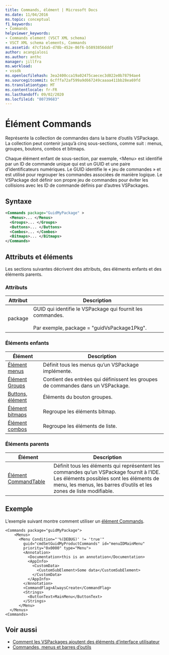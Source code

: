 ```yaml
---
title: Commands, élément | Microsoft Docs
ms.date: 11/04/2016
ms.topic: conceptual
f1_keywords:
- Commands
helpviewer_keywords:
- Commands element (VSCT XML schema)
- VSCT XML schema elements, Commands
ms.assetid: 47cf16a5-d78b-452e-86f6-b5893856dddf
author: acangialosi
ms.author: anthc
manager: jillfra
ms.workload:
- vssdk
ms.openlocfilehash: 3ea2400cca19a02475caecec3d022e0b78794ae4
ms.sourcegitcommit: 6cfffa72af599a9d667249caaaa411bb28ea69fd
ms.translationtype: MT
ms.contentlocale: fr-FR
ms.lasthandoff: 09/02/2020
ms.locfileid: "80739683"
---
```

# <a name="commands-element"></a>Élément Commands
Représente la collection de commandes dans la barre d’outils VSPackage. La collection peut contenir jusqu’à cinq sous-sections, comme suit : menus, groupes, boutons, combos et bitmaps.

 Chaque élément enfant de sous-section, par exemple, \<Menu> est identifié par un ID de commande unique qui est un GUID et une paire d’identificateurs numériques. Le GUID identifie le « jeu de commandes » et est utilisé pour regrouper les commandes associées de manière logique. Le VSPackage doit définir son propre jeu de commandes pour éviter les collisions avec les ID de commande définis par d’autres VSPackages.

## <a name="syntax"></a>Syntaxe

```xml
<Commands package="GuidMyPackage" >
  <Menus>... </Menus>
  <Groups>... </Groups>
  <Buttons>... </Buttons>
  <Combos>... </Combos>
  <Bitmaps>... </Bitmaps>
</Commands>
```

## <a name="attributes-and-elements"></a>Attributs et éléments
 Les sections suivantes décrivent des attributs, des éléments enfants et des éléments parents.

### <a name="attributes"></a>Attributs

|Attribut|Description|
|---------------|-----------------|
|package|GUID qui identifie le VSPackage qui fournit les commandes.<br /><br /> Par exemple, package = "guidVsPackage1Pkg".|

### <a name="child-elements"></a>Éléments enfants

|Élément|Description|
|-------------|-----------------|
|[Élément menus](../extensibility/menus-element.md)|Définit tous les menus qu’un VSPackage implémente.|
|[Élément Groups](../extensibility/groups-element.md)|Contient des entrées qui définissent les groupes de commandes dans un VSPackage.|
|[Buttons, élément](../extensibility/buttons-element.md)|Éléments du bouton groupes.|
|[Élément bitmaps](../extensibility/bitmaps-element.md)|Regroupe les éléments bitmap.|
|[Élément combos](../extensibility/combos-element.md)|Regroupe les éléments de liste.|

### <a name="parent-elements"></a>Éléments parents

|Élément|Description|
|-------------|-----------------|
|[Élément CommandTable](../extensibility/commandtable-element.md)|Définit tous les éléments qui représentent les commandes qu’un VSPackage fournit à l’IDE. Les éléments possibles sont les éléments de menu, les menus, les barres d’outils et les zones de liste modifiable.|

## <a name="example"></a>Exemple
 L’exemple suivant montre comment utiliser un [élément Commands](../extensibility/commands-element.md).

```
<Commands package="guidMyPackage">
    <Menus>
      <Menu Condition="'%(DEBUG)' != 'true'"
        guid="cmdSetGuidMyProductCommands" id="menuIDMainMenu"
        priority="0x0000" type="Menu">
        <Annotation>
          <Documentation>this is an annotation</Documentation>
          <AppInfo>
            <CustomData>
              <CustomSubElement>Some data</CustomSubElement>
            </CustomData>
          </AppInfo>
        </Annotation>
        <CommandFlag>AlwaysCreate</CommandFlag>
        <Strings>
          <ButtonText>MainMenu</ButtonText>
        </Strings>
      </Menu>
  </Menus>
<Commands>
```

## <a name="see-also"></a>Voir aussi
- [Comment les VSPackages ajoutent des éléments d’interface utilisateur](../extensibility/internals/how-vspackages-add-user-interface-elements.md)
- [Commandes, menus et barres d’outils](../extensibility/internals/commands-menus-and-toolbars.md)
